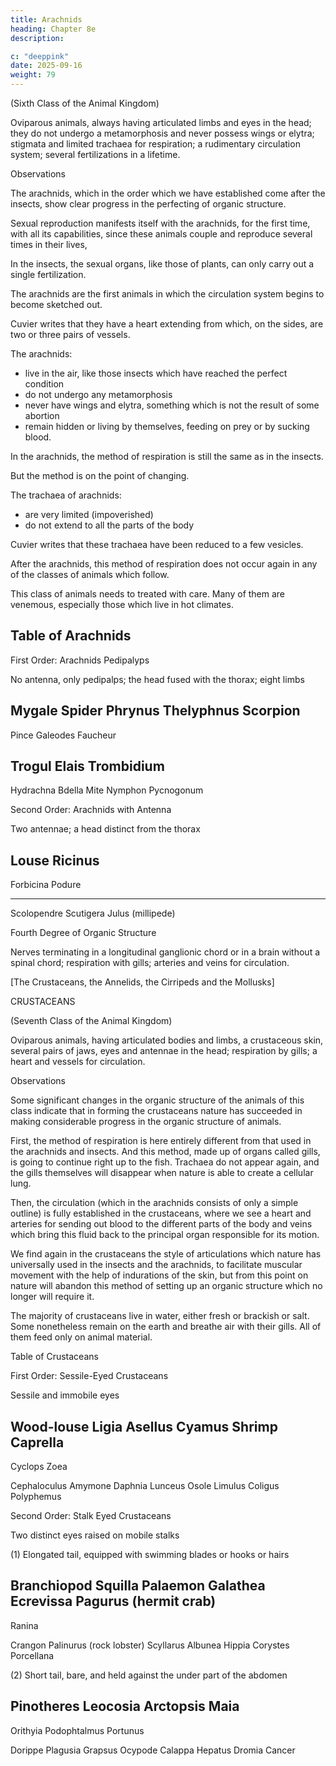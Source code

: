 ```yaml
---
title: Arachnids
heading: Chapter 8e
description: 

c: "deeppink"
date: 2025-09-16
weight: 79
---
```

 

(Sixth Class of the Animal Kingdom)

Oviparous animals, always having articulated limbs and eyes in the head; they do not undergo a metamorphosis and never possess wings or elytra; stigmata and limited trachaea for respiration; a rudimentary circulation system; several fertilizations in a lifetime.

Observations

The arachnids, which in the order which we have established come after the insects, show clear progress in the perfecting of organic structure.

Sexual reproduction manifests itself with the arachnids, for the first time, with all its capabilities, since these animals couple and reproduce several times in their lives, 

In the insects, the sexual organs, like those of plants, can only carry out a single fertilization. 

The arachnids are the first animals in which the circulation system begins to become sketched out. 

Cuvier writes that they have a heart extending from which, on the sides, are two or three pairs of vessels.

The arachnids:
- live in the air, like those insects which have reached the perfect condition
- do not undergo any metamorphosis
- never have wings and elytra, something which is not the result of some abortion
- remain hidden or living by themselves, feeding on prey or by sucking blood.

In the arachnids, the method of respiration is still the same as in the insects.

But the method is on the point of changing. 

The trachaea of arachnids:
- are very limited (impoverished) 
- do not extend to all the parts of the body

Cuvier writes that these trachaea have been reduced to a few vesicles.

After the arachnids, this method of respiration does not occur again in any of the classes of animals which follow.

This class of animals needs to treated with care. Many of them are venemous, especially those which live in hot climates.


## Table of Arachnids


First Order: Arachnids Pedipalyps

No antenna, only pedipalps; the head fused with the thorax; eight limbs

Mygale
Spider
Phrynus
Thelyphnus
Scorpion
-----
Pince
Galeodes
Faucheur

Trogul
Elais
Trombidium
-----
Hydrachna
Bdella
Mite
Nymphon
Pycnogonum

Second Order: Arachnids with Antenna

Two antennae; a head distinct from the thorax

Louse
Ricinus
-----
Forbicina
Podure

-----
Scolopendre
Scutigera
Julus (millipede)

Fourth Degree of Organic Structure

Nerves terminating in a longitudinal ganglionic chord or in a brain without a spinal chord; respiration with gills; arteries and veins for circulation.

[The Crustaceans, the Annelids, the Cirripeds and the Mollusks]

CRUSTACEANS

(Seventh Class of the Animal Kingdom)

Oviparous animals, having articulated bodies and limbs, a crustaceous skin, several pairs of jaws, eyes and antennae in the head; respiration by gills; a heart and vessels for circulation.

Observations

Some significant changes in the organic structure of the animals of this class indicate that in forming the crustaceans nature has succeeded in making considerable progress in the organic structure of animals.

First, the method of respiration is here entirely different from that used in the arachnids and insects. And this method, made up of organs called gills, is going to continue right up to the fish. Trachaea do not appear again, and the gills themselves will disappear when nature is able to create a cellular lung.

Then, the circulation (which in the arachnids consists of only a simple outline) is fully established in the crustaceans, where we see a heart and arteries for sending out blood to the different parts of the body and veins which bring this fluid back to the principal organ responsible for its motion.

We find again in the crustaceans the style of articulations which nature has universally used in the insects and the arachnids, to facilitate muscular movement with the help of indurations of the skin, but from this point on nature will abandon this method of setting up an organic structure which no longer will require it.

The majority of crustaceans live in water, either fresh or brackish or salt. Some nonetheless remain on the earth and breathe air with their gills. All of them feed only on animal material.

Table of Crustaceans

First Order: Sessile-Eyed Crustaceans

Sessile and immobile eyes

Wood-louse
Ligia
Asellus
Cyamus
Shrimp
Caprella
-----
Cyclops
Zoea

Cephaloculus
Amymone
Daphnia
Lunceus
Osole
Limulus
Coligus
Polyphemus

Second Order: Stalk Eyed Crustaceans

Two distinct eyes raised on mobile stalks

(1) Elongated tail, equipped with swimming blades or hooks or hairs

Branchiopod
Squilla
Palaemon
Galathea
Ecrevissa
Pagurus (hermit crab)
-----
Ranina

Crangon
Palinurus (rock lobster)
Scyllarus
Albunea
Hippia 
Corystes
Porcellana

(2) Short tail, bare, and held against the under part of the abdomen

Pinotheres
Leocosia
Arctopsis
Maia
-----
Orithyia
Podophtalmus
Portunus

Dorippe
Plagusia
Grapsus
Ocypode
Calappa
Hepatus
Dromia
Cancer

